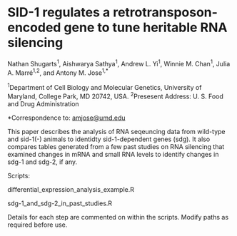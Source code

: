 # SID-1 regulates a retrotransposon-encoded gene to tune heritable RNA silencing

Nathan Shugarts<sup>1</sup>, Aishwarya Sathya<sup>1</sup>, Andrew L. Yi<sup>1</sup>, Winnie M. Chan<sup>1</sup>, Julia A. Marré<sup>1,2</sup>, and Antony M. Jose<sup>1,*</sup>

<sup>1</sup>Department of Cell Biology and Molecular Genetics, University of Maryland, College Park, MD 20742, USA.
<sup>2</sup>Presesent Address: U. S. Food and Drug Administration

*Correspondence to: amjose@umd.edu

This paper describes the analysis of RNA seqeuncing data from wild-type and sid-1(-) animals to identidty sid-1-dependent genes (sdg). It also compares tables generated from a few past studies on RNA silencing that examined changes in mRNA and small RNA levels to identify changes in sdg-1 and sdg-2, if any.

Scripts:

  differential_expression_analysis_example.R
  
  
  sdg-1_and_sdg-2_in_past_studies.R

Details for each step are commented on within the scripts. Modify paths as required before use.
